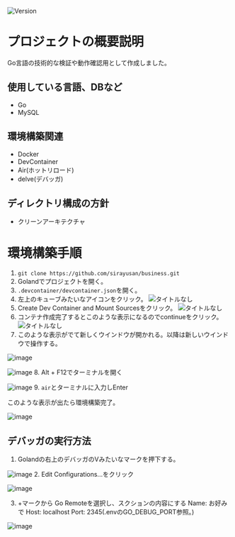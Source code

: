 ![Version](https://img.shields.io/badge/Version-1.0.0-green)

# プロジェクトの概要説明
Go言語の技術的な検証や動作確認用として作成しました。

## 使用している言語、DBなど
* Go
* MySQL

## 環境構築関連
* Docker
* DevContainer
* Air(ホットリロード)
* delve(デバッガ)

## ディレクトリ構成の方針
* クリーンアーキテクチャ

# 環境構築手順
1. `git clone https://github.com/sirayusan/business.git`
2.  Golandでプロジェクトを開く。
3.  `.devcontainer/devcontainer.json`を開く。
4. 左上のキューブみたいなアイコンをクリック。
![タイトルなし](https://github.com/sirayusan/business/assets/73060776/e40f04b5-158d-4e97-8694-95f62ed9ae8a)
5. Create Dev Container and Mount Sourcesをクリック。
![タイトルなし](https://github.com/sirayusan/business/assets/73060776/9b01aad6-2abb-4690-b690-c184764c22d2)
6. コンテナ作成完了するとこのような表示になるのでcontinueをクリック。
![タイトルなし](https://github.com/sirayusan/business/assets/73060776/690b8084-340b-4c43-baf5-4fef6d11efed)
7. このような表示がでて新しくウインドウが開かれる。以降は新しいウインドウで操作する。

![image](https://github.com/sirayusan/business/assets/73060776/989e02ae-9595-451a-93e6-d637a33fb0aa)

![image](https://github.com/sirayusan/business/assets/73060776/739bd03a-b40d-4fc6-a209-474225fbb41c)
8. Alt + F12でターミナルを開く

![image](https://github.com/sirayusan/business/assets/73060776/26fc15e0-09d3-43be-afa1-120889d1aa24)
9. `air`とターミナルに入力しEnter

このような表示が出たら環境構築完了。

![image](https://github.com/sirayusan/business/assets/73060776/54a74657-e32a-42ab-9c1d-64fea294b58d)

## デバッガの実行方法
1. Golandの右上のデバッガのVみたいなマークを押下する。

![image](https://github.com/sirayusan/business/assets/73060776/85d61cf2-b5af-4b09-b522-834e2012402b)
2. Edit Configurations...をクリック

![image](https://github.com/sirayusan/business/assets/73060776/43477116-2fd8-481e-97a8-6e768b021750)

3. +マークから Go Remoteを選択し、スクションの内容にする
Name: お好みで
Host: localhost
Port: 2345(.envのGO_DEBUG_PORT参照。)

![image](https://github.com/sirayusan/business/assets/73060776/41a90cde-b2e8-430d-8526-285ba889a515)